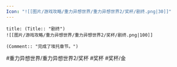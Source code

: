 ```yaml
---
Icon: "![[图片/游戏攻略/重力异想世界/重力异想世界2/奖杯/剧终.png|30]]"
---
```

```ad-common-gold-trophy
title: (Title:: "剧终")
![[图片/游戏攻略/重力异想世界/重力异想世界2/奖杯/剧终.png|100]]

(Comment:: "完成了埃托章节。")
```

#重力异想世界/重力异想世界2/奖杯 #奖杯 #奖杯/金

